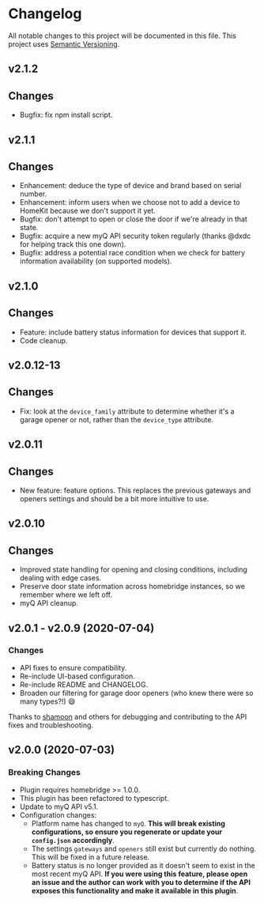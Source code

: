 # Changelog

All notable changes to this project will be documented in this file. This project uses [Semantic Versioning](https://semver.org/).

## v2.1.2
  ## Changes
  
  * Bugfix: fix npm install script.

## v2.1.1
  ## Changes
  
  * Enhancement: deduce the type of device and brand based on serial number.
  * Enhancement: inform users when we choose not to add a device to HomeKit because we don't support it yet.
  * Bugfix: don't attempt to open or close the door if we're already in that state.
  * Bugfix: acquire a new myQ API security token regularly (thanks @dxdc for helping track this one down).
  * Bugfix: address a potential race condition when we check for battery information availability (on supported models).

## v2.1.0
  ## Changes
  
  * Feature: include battery status information for devices that support it.
  * Code cleanup.

## v2.0.12-13
  ## Changes
  
  * Fix: look at the `device_family` attribute to determine whether it's a garage opener or not, rather than the `device_type` attribute.

## v2.0.11
  ## Changes
  
  * New feature: feature options. This replaces the previous gateways and openers settings and should be a bit more intuitive to use.
  
## v2.0.10
  ## Changes

  * Improved state handling for opening and closing conditions, including dealing with edge cases.
  * Preserve door state information across homebridge instances, so we remember where we left off.
  * myQ API cleanup.
  
## v2.0.1 - v2.0.9 (2020-07-04)

  ### Changes

  * API fixes to ensure compatibility.
  * Re-include UI-based configuration.
  * Re-include README and CHANGELOG.
  * Broaden our filtering for garage door openers (who knew there were so many types?!) :smile:

  Thanks to [shamoon](https://github.com/shamoon) and others for debugging and contributing to the API fixes and troubleshooting.


## v2.0.0 (2020-07-03)

  ### Breaking Changes

  * Plugin requires homebridge >= 1.0.0.
  * This plugin has been refactored to typescript.
  * Update to myQ API v5.1.
  * Configuration changes:
	* Platform name has changed to `myQ`. **This will break existing configurations, so ensure you regenerate or update your `config.json` accordingly**.
	* The settings `gateways` and `openers` still exist but currently do nothing. This will be fixed in a future release.
	* Battery status is no longer provided as it doesn't seem to exist in the most recent myQ API. **If you were using this feature, please open an issue and the author can work with you to determine if the API exposes this functionality and make it available in this plugin**.
